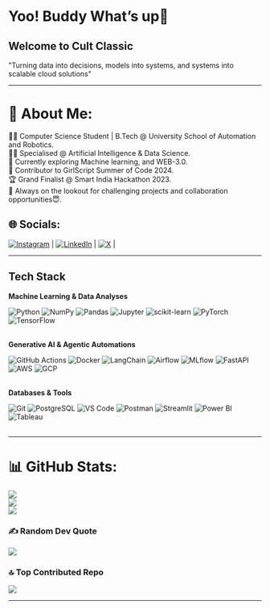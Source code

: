 
# Yoo! Buddy What’s up👋
## Welcome to Cult Classic
"Turning data into decisions, models into systems, and systems into scalable cloud solutions"

---

# 💫 About Me:
👨‍💻 Computer Science Student | B.Tech @ University School of Automation and Robotics.<br>👨‍🎓 Specialised @ Artificial Intelligence & Data Science.<br>🚀 Currently exploring Machine learning, and WEB-3.0.<br>💼 Contributor to GirlScript Summer of Code 2024.<br>🏆 Grand Finalist @ Smart India Hackathon 2023.<br>🎯 Always on the lookout for challenging projects and collaboration opportunities😇.


## 🌐 Socials:
<div>

[![Instagram](https://img.shields.io/badge/Instagram-%23E4405F.svg?logo=Instagram&logoColor=white)](https://instagram.com/https://www.instagram.com/sonu0sharma1) <span>|	</span>
[![LinkedIn](https://img.shields.io/badge/LinkedIn-%230077B5.svg?logo=linkedin&logoColor=white)](https://linkedin.com/in/https://www.linkedin.com/in/sonu-sharma1000) <span>|	</span>
[![X](https://img.shields.io/badge/X-black.svg?logo=X&logoColor=white)](https://x.com/https://x.com/Sonu001Sharma) <span>|	</span>

</div>

---
<!--  ## 【﻿Ｔｅｃｈ　Ｓｔａｃｋ】-->

## **Tech Stack**
**Machine Learning & Data Analyses**  

<div> 
	<img src="https://img.shields.io/badge/Python-3776AB?style=for-the-badge&logo=python&logoColor=white" alt="Python" />
	<img src="https://img.shields.io/badge/NumPy-013243?style=for-the-badge&logo=numpy&logoColor=white" alt="NumPy" />
	<img src="https://img.shields.io/badge/Pandas-150458?style=for-the-badge&logo=pandas&logoColor=white" alt="Pandas" />
	<img src="https://img.shields.io/badge/Jupyter-F37626?style=for-the-badge&logo=jupyter&logoColor=white" alt="Jupyter" />
	<img src="https://img.shields.io/badge/scikit--learn-F7931E?style=for-the-badge&logo=scikit-learn&logoColor=white" alt="scikit-learn" />
	<img src="https://img.shields.io/badge/PyTorch-EE4C2C?style=for-the-badge&logo=pytorch&logoColor=white" alt="PyTorch" />
	<img src="https://img.shields.io/badge/TensorFlow-FF6F00?style=for-the-badge&logo=tensorflow&logoColor=white" alt="TensorFlow" />
</div> <br>


**Generative AI & Agentic Automations**  
<div>
	<img src="https://img.shields.io/badge/GitHub%20Actions-2088FF?style=for-the-badge&logo=githubactions&logoColor=white" alt="GitHub Actions" />
	<img src="https://img.shields.io/badge/Docker-2496ED?style=for-the-badge&logo=docker&logoColor=white" alt="Docker" />
	<img src="https://img.shields.io/badge/LangChain-1B93F0?style=for-the-badge&logo=chainlink&logoColor=white" alt="LangChain" />
	<img src="https://img.shields.io/badge/Apache%20Airflow-017CEE?style=for-the-badge&logo=apacheairflow&logoColor=white" alt="Airflow" />
	<img src="https://img.shields.io/badge/MLflow-0B99FF?style=for-the-badge&logo=mlflow&logoColor=white" alt="MLflow" />
	<img src="https://img.shields.io/badge/FastAPI-009688?style=for-the-badge&logo=fastapi&logoColor=white" alt="FastAPI" />
	<img src="https://img.shields.io/badge/Amazon%20AWS-232F3E?style=for-the-badge&logo=amazonaws&logoColor=white" alt="AWS" />
	<img src="https://img.shields.io/badge/Google%20Cloud-4285F4?style=for-the-badge&logo=googlecloud&logoColor=white" alt="GCP" />
</div> <br>


**Databases & Tools**  

<div> 
	<img src="https://img.shields.io/badge/Git-F05032?style=for-the-badge&logo=git&logoColor=white" alt="Git" />
	<img src="https://img.shields.io/badge/PostgreSQL-4169E1?style=for-the-badge&logo=postgresql&logoColor=white" alt="PostgreSQL" />
	<img src="https://img.shields.io/badge/VS%20Code-007ACC?style=for-the-badge&logo=visualstudiocode&logoColor=white" alt="VS Code" />
	<img src="https://img.shields.io/badge/Postman-FF6C37?style=for-the-badge&logo=postman&logoColor=white" alt="Postman" />
	<img src="https://img.shields.io/badge/Streamlit-FF4B4B?style=for-the-badge&logo=streamlit&logoColor=white" alt="Streamlit" />
	<img src="https://img.shields.io/badge/Power%20BI-F2C811?style=for-the-badge&logo=powerbi&logoColor=black" alt="Power BI" />
	<img src="https://img.shields.io/badge/Tableau-E97627?style=for-the-badge&logo=tableau&logoColor=white" alt="Tableau" />
</div> <br>


---


# 📊 GitHub Stats:
![](https://github-readme-stats.vercel.app/api?username=Sonu0Sharma&theme=tokyonight&hide_border=false&include_all_commits=true&count_private=false)<br/>
![](https://github-readme-streak-stats.herokuapp.com/?user=Sonu0Sharma&theme=tokyonight&hide_border=false)<br/>
![](https://github-readme-stats.vercel.app/api/top-langs/?username=Sonu0Sharma&theme=tokyonight&hide_border=false&include_all_commits=true&count_private=false&layout=compact)


### ✍️ Random Dev Quote
![](https://quotes-github-readme.vercel.app/api?type=horizontal&theme=radical)




### 🔝 Top Contributed Repo
![](https://github-contributor-stats.vercel.app/api?username=Sonu0Sharma&limit=5&theme=vue-dark&combine_all_yearly_contributions=true)

---

</p>
<br><br>



